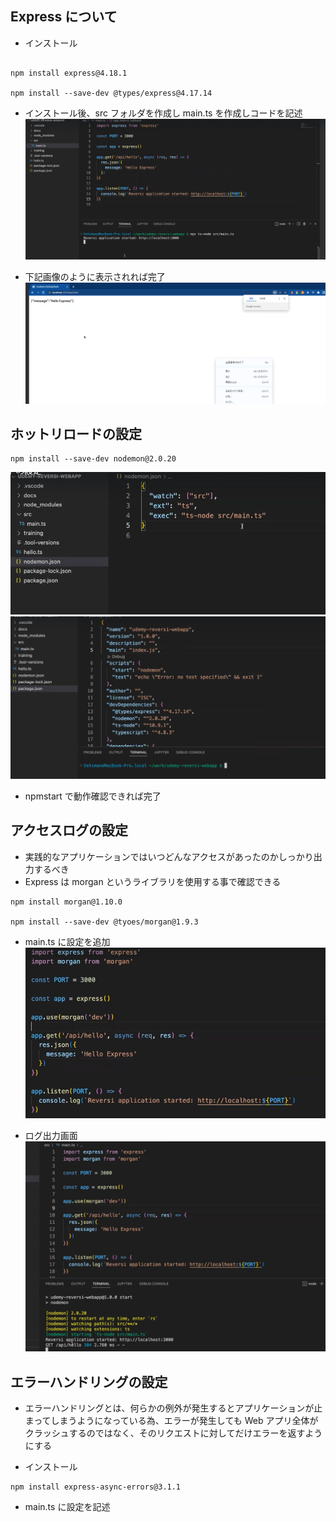 ## Express について

- インストール

```

npm install express@4.18.1

npm install --save-dev @types/express@4.17.14

```

- インストール後、src フォルダを作成し main.ts を作成しコードを記述
  ![alt text](image-51.png)

- 下記画像のように表示されれば完了
  ![alt text](image-52.png)

## ホットリロードの設定

```
npm install --save-dev nodemon@2.0.20
```

![alt text](image-53.png)
![alt text](image-54.png)

- npmstart で動作確認できれば完了

## アクセスログの設定

- 実践的なアプリケーションではいつどんなアクセスがあったのかしっかり出力するべき
- Express は morgan というライブラリを使用する事で確認できる

```
npm install morgan@1.10.0

npm install --save-dev @tyoes/morgan@1.9.3
```

- main.ts に設定を追加
  ![alt text](image-55.png)

- ログ出力画面
  ![alt text](image-56.png)

## エラーハンドリングの設定

- エラーハンドリングとは、何らかの例外が発生するとアプリケーションが止まってしまうようになっている為、エラーが発生しても Web アプリ全体がクラッシュするのではなく、そのリクエストに対してだけエラーを返すようにする

- インストール

```
npm install express-async-errors@3.1.1
```

- main.ts に設定を記述

